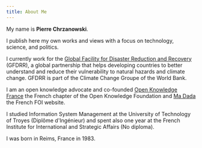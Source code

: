 ```yaml
---
title: About Me
---
```


My name is **Pierre Chrzanowski**. 

I publish here my own works and views with a focus on technology, science, and politics.

I currently work for the [Global Facility for Disaster Reduction and Recovery](https://www.gfdrr.org/en) (GFDRR), a global partnership that helps developing countries to better understand and reduce their vulnerability to natural hazards and climate change. GFDRR is part of the Climate Change Groupe of the World Bank.

I am an open knowledge advocate and co-founded [Open Knowledge France](https://fr.okfn.org/) the French chapter of the Open Knowledge Foundation and [Ma Dada](https://madada.fr/) the French FOI website.

I studied Information System Management at the University of Technology of Troyes (Diplôme d'Ingénieur) and spent also one year at the French Institute for International and Strategic Affairs (No diploma).

I was born in Reims, France in 1983.
